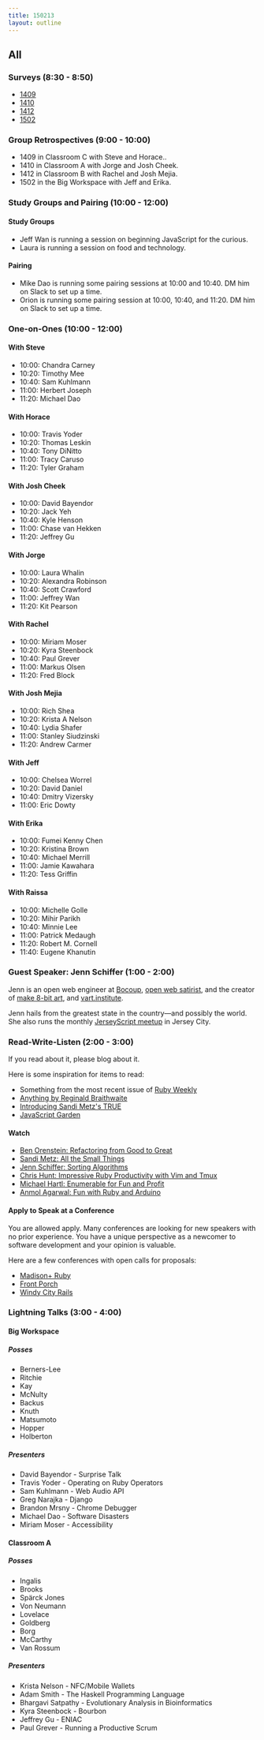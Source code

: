 ```yaml
---
title: 150213
layout: outline
---
```


## All

### Surveys (8:30 - 8:50)

* [1409](https://docs.google.com/a/casimircreative.com/forms/d/1OeFCRNgOSVyKAoT28F3I2vFN_G3_257kyWDTxQfiuuw/viewform)
* [1410](https://docs.google.com/a/casimircreative.com/forms/d/1F1sgtoik32Rq4mL4D_Jdyw-1exQ9pom3zTCgYV7MFs4/viewform)
* [1412](https://docs.google.com/a/casimircreative.com/forms/d/1kiLzImKBWn_aXNQEIIBjkgR-hLjSltnww73UeORbfbI/viewform)
* [1502](https://docs.google.com/a/casimircreative.com/forms/d/19fNLJCukUqxQliFRRLsJ-uTycoYPPSSW0w8OJbfG_4Q/viewform)

### Group Retrospectives (9:00 - 10:00)

* 1409 in Classroom C with Steve and Horace..
* 1410 in Classroom A with Jorge and Josh Cheek.
* 1412 in Classroom B with Rachel and Josh Mejia.
* 1502 in the Big Workspace with Jeff and Erika.

### Study Groups and Pairing (10:00 - 12:00)

#### Study Groups

* Jeff Wan is running a session on beginning JavaScript for the curious.
* Laura is running a session on food and technology.

#### Pairing

* Mike Dao is running some pairing sessions at 10:00 and 10:40. DM him on Slack to set up a time.
* Orion is running some pairing session at 10:00, 10:40, and 11:20. DM him on Slack to set up a time.

### One-on-Ones (10:00 - 12:00)

#### With Steve

* 10:00: Chandra Carney
* 10:20: Timothy Mee
* 10:40: Sam Kuhlmann
* 11:00: Herbert Joseph
* 11:20: Michael Dao

#### With Horace

* 10:00: Travis Yoder
* 10:20: Thomas Leskin
* 10:40: Tony DiNitto
* 11:00: Tracy Caruso
* 11:20: Tyler Graham

#### With Josh Cheek

* 10:00: David Bayendor
* 10:20: Jack Yeh
* 10:40: Kyle Henson
* 11:00: Chase van Hekken
* 11:20: Jeffrey Gu

#### With Jorge

* 10:00: Laura Whalin
* 10:20: Alexandra Robinson
* 10:40: Scott Crawford
* 11:00: Jeffrey Wan
* 11:20: Kit Pearson

#### With Rachel

* 10:00: Miriam Moser
* 10:20: Kyra Steenbock
* 10:40: Paul Grever
* 11:00: Markus Olsen
* 11:20: Fred Block

#### With Josh Mejia

* 10:00: Rich Shea
* 10:20: Krista A Nelson
* 10:40: Lydia Shafer
* 11:00: Stanley Siudzinski
* 11:20: Andrew Carmer

#### With Jeff

* 10:00: Chelsea Worrel
* 10:20: David Daniel
* 10:40: Dmitry Vizersky
* 11:00: Eric Dowty

#### With Erika

* 10:00: Fumei Kenny Chen
* 10:20: Kristina Brown
* 10:40: Michael Merrill
* 11:00: Jamie Kawahara
* 11:20: Tess Griffin

#### With Raissa

* 10:00: Michelle Golle
* 10:20: Mihir Parikh
* 10:40: Minnie Lee
* 11:00: Patrick Medaugh
* 11:20: Robert M. Cornell
* 11:40: Eugene Khanutin

### Guest Speaker: Jenn Schiffer (1:00 - 2:00)

Jenn is an open web engineer at [Bocoup][], [open web satirist][ccp], and the creator of [make 8-bit art][8b], and [vart.institute][vart].

Jenn hails from the greatest state in the country—and possibly the world. She also runs the monthly [JerseyScript meetup](https://twitter.com/jerseyscriptusa) in Jersey City.

[Bocoup]: http://bocoup.com
[ccp]: https://medium.com/cool-code-pal
[8b]: http://make8bitart.com
[vart]: http://vart.institute

### Read-Write-Listen (2:00 - 3:00)

If you read about it, please blog about it.

Here is some inspiration for items to read:

* Something from the most recent issue of [Ruby Weekly](http://rubyweekly.com/issues/233)
* [Anything by Reginald Braithwaite](http://raganwald.com/#words)
* [Introducing Sandi Metz's TRUE](http://designisrefactoring.com/2015/02/08/introducing-sandi-metz-true/)
* [JavaScript Garden](https://bonsaiden.github.io/JavaScript-Garden/)

#### Watch

* [Ben Orenstein:  Refactoring from Good to Great](https://www.youtube.com/watch?v=DC-pQPq0acs)
* [Sandi Metz:  All the Small Things](http://www.confreaks.com/videos/3358-railsconf-all-the-little-things)
* [Jenn Schiffer:  Sorting Algorithms](https://www.youtube.com/watch?v=uRyqlhjXYQI)
* [Chris Hunt: Impressive Ruby Productivity with Vim and Tmux](http://confreaks.tv/videos/larubyconf2013-impressive-ruby-productivity-with-vim-and-tmux)
* [Michael Hartl: Enumerable for Fun and Profit](http://confreaks.tv/videos/rubyconf2014-enumerable-for-fun-profit)
* [Anmol Agarwal: Fun with Ruby and Arduino](http://confreaks.tv/videos/gardencityrb2015-fun-with-ruby-and-arduino)

#### Apply to Speak at a Conference

You are allowed apply. Many conferences are looking for new speakers with no prior experience. You have a unique perspective as a newcomer to software development and your opinion is valuable.

Here are a few conferences with open calls for proposals:

* [Madison+ Ruby][mr]
* [Front Porch][fp]
* [Windy City Rails][wcr]

[fp]:  http://frontporch.io/
[mr]: http://madisonpl.us/ruby/
[wcr]: http://www.windycityrails.org/

### Lightning Talks (3:00 - 4:00)

#### Big Workspace

##### Posses

* Berners-Lee
* Ritchie
* Kay
* McNulty
* Backus
* Knuth
* Matsumoto
* Hopper
* Holberton

##### Presenters

* David Bayendor - Surprise Talk
* Travis Yoder - Operating on Ruby Operators
* Sam Kuhlmann - Web Audio API
* Greg Narajka - Django
* Brandon Mrsny - Chrome Debugger
* Michael Dao - Software Disasters
* Miriam Moser - Accessibility

#### Classroom A

##### Posses

* Ingalis
* Brooks
* Spärck Jones
* Von Neumann
* Lovelace
* Goldberg
* Borg
* McCarthy
* Van Rossum

##### Presenters

* Krista Nelson - NFC/Mobile Wallets
* Adam Smith - The Haskell Programming Language
* Bhargavi Satpathy - Evolutionary Analysis in Bioinformatics
* Kyra Steenbock - Bourbon
* Jeffrey Gu - ENIAC
* Paul Grever - Running a Productive Scrum
